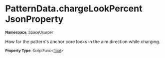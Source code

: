 # PatternData.chargeLookPercent JsonProperty

<small>**Namespace**: SpaceUsurper</small>

How far the pattern's anchor core looks in the aim direction while charging.

<small>**Property Type**: ScriptFunc&lt;[float](https://docs.microsoft.com/en-us/dotnet/api/system.single?view=netframework-4.5)&gt;</small>

